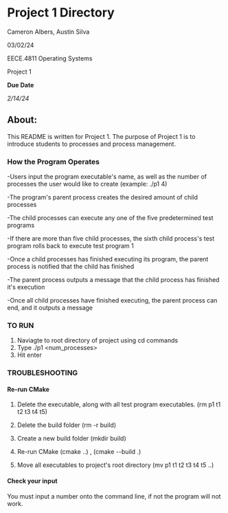 # Project 1 Directory
Cameron Albers, Austin Silva

03/02/24

EECE.4811 Operating Systems

Project 1

**Due Date**

*2/14/24*

## About:

This README is written for Project 1. The purpose of Project 1 is to introduce students
to processes and process management.

### How the Program Operates

-Users input the program executable's name, as well as the number of processes the user would like to create (example: ./p1 4)

-The program's parent process creates the desired amount of child processes

-The child processes can execute any one of the five predetermined test programs

-If there are more than five child processes, the sixth child process's test program rolls back to execute test program 1

-Once a child processes has finished executing its  program, the parent process is notified that the child has finished

-The parent process outputs a message that the child process has finished it's execution

-Once all child processes have finished executing, the parent process can end, and it outputs a message



### TO RUN

1. Naviagte to root directory of project using cd commands
2. Type ./p1 <num_processes>
3. Hit enter


### TROUBLESHOOTING

#### Re-run CMake

1. Delete the executable, along with all test program executables. (rm p1 t1 t2 t3 t4 t5)

2. Delete the build folder (rm -r build)

3. Create a new build folder (mkdir build)

4. Re-run CMake (cmake ..) , (cmake --build .)

5. Move all executables to project's root directory (mv p1 t1 t2 t3 t4 t5 ..)

#### Check your input

You must input a number onto the command line, if not the program will not work.